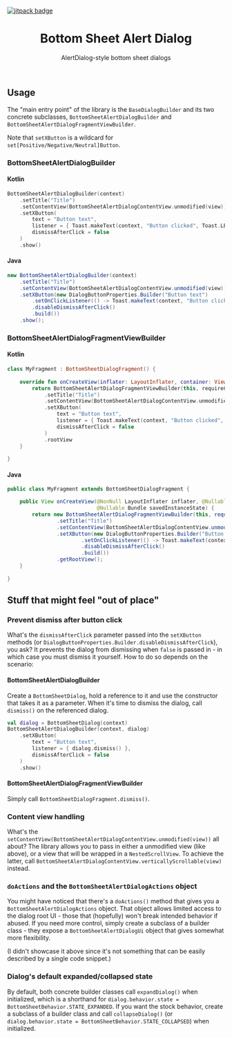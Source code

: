 [![jitpack badge](https://jitpack.io/v/unbiaseduser-github/bottom-sheet-alert-dialog.svg)](https://jitpack.io/#unbiaseduser-github/bottom-sheet-alert-dialog)

<h1 align="center">Bottom Sheet Alert Dialog</h1>

<p align="center">
AlertDialog-style bottom sheet dialogs
</p>
<br>

## Usage
The "main entry point" of the library is the `BaseDialogBuilder` and its two concrete subclasses,
`BottomSheetAlertDialogBuilder` and `BottomSheetAlertDialogFragmentViewBuilder`.

Note that `setXButton` is a wildcard for `set[Positive/Negative/Neutral]Button`.
### BottomSheetAlertDialogBuilder
#### Kotlin
```kotlin
BottomSheetAlertDialogBuilder(context)
    .setTitle("Title")
    .setContentView(BottomSheetAlertDialogContentView.unmodified(view))
    .setXButton(
        text = "Button text",
        listener = { Toast.makeText(context, "Button clicked", Toast.LENGTH_SHORT).show() },
        dismissAfterClick = false
    )
    .show()
```
#### Java
```java
new BottomSheetAlertDialogBuilder(context)
    .setTitle("Title")
    .setContentView(BottomSheetAlertDialogContentView.unmodified(view))
    .setXButton(new DialogButtonProperties.Builder("Button text")
        .setOnClickListener(() -> Toast.makeText(context, "Button clicked", Toast.LENGTH_SHORT).show())
        .disableDismissAfterClick()
        .build())
    .show();
```

### BottomSheetAlertDialogFragmentViewBuilder
#### Kotlin
```kotlin
class MyFragment : BottomSheetDialogFragment() {
    
    override fun onCreateView(inflater: LayoutInflater, container: ViewGroup?, savedInstanceState: Bundle?): View {
        return BottomSheetAlertDialogFragmentViewBuilder(this, requireContext())
            .setTitle("Title")
            .setContentView(BottomSheetAlertDialogContentView.unmodified(view))
            .setXButton(
                text = "Button text",
                listener = { Toast.makeText(context, "Button clicked", Toast.LENGTH_SHORT).show() },
                dismissAfterClick = false
            )
            .rootView
    }
    
}
```
#### Java
```java
public class MyFragment extends BottomSheetDialogFragment {

    public View onCreateView(@NonNull LayoutInflater inflater, @Nullable ViewGroup container,
                             @Nullable Bundle savedInstanceState) {
        return new BottomSheetAlertDialogFragmentViewBuilder(this, requireContext())
                .setTitle("Title")
                .setContentView(BottomSheetAlertDialogContentView.unmodified(view))
                .setXButton(new DialogButtonProperties.Builder("Button text")
                        .setOnClickListener(() -> Toast.makeText(context, "Button clicked", Toast.LENGTH_SHORT).show())
                        .disableDismissAfterClick()
                        .build())
                .getRootView();
    }
    
}
```

## Stuff that might feel "out of place"

### Prevent dismiss after button click
What's the `dismissAfterClick` parameter passed into the `setXButton` methods (or `DialogButtonProperties.Builder.disableDismissAfterClick`),
you ask? It prevents the dialog from dismissing when `false` is passed in - in which case you must
dismiss it yourself. How to do so depends on the scenario:

#### BottomSheetAlertDialogBuilder
Create a `BottomSheetDialog`, hold a reference to it and use the constructor that takes it as a parameter.
When it's time to dismiss the dialog, call `dismiss()` on the referenced dialog.
```kotlin
val dialog = BottomSheetDialog(context)
BottomSheetAlertDialogBuilder(context, dialog)
    .setXButton(
        text = "Button text",
        listener = { dialog.dismiss() },
        dismissAfterClick = false
    )
    .show()
```

#### BottomSheetAlertDialogFragmentViewBuilder
Simply call `BottomSheetDialogFragment.dismiss()`.

### Content view handling
What's the `setContentView(BottomSheetAlertDialogContentView.unmodified(view))` all about? The library
allows you to pass in either a unmodified view (like above), or a view that will be wrapped in a
`NestedScrollView`. To achieve the latter, call `BottomSheetAlertDialogContentView.verticallyScrollable(view)` instead.

### `doActions` and the `BottomSheetAlertDialogActions` object
You might have noticed that there's a `doActions()` method that gives you a `BottomSheetAlertDialogActions`
object. That object allows limited access to the dialog root UI - those that (hopefully) won't break intended behavior
if abused. If you need more control, simply create a subclass of a builder class - they expose a
`BottomSheetAlertDialogUi` object that gives somewhat more flexibility.

(I didn't showcase it above since it's not something that can be easily described by a single code snippet.)

### Dialog's default expanded/collapsed state
By default, both concrete builder classes call `expandDialog()` when initialized, which is a shorthand for
`dialog.behavior.state = BottomSheetBehavior.STATE_EXPANDED`. If you want the stock behavior,
create a subclass of a builder class and call `collapseDialog()` (or `dialog.behavior.state = BottomSheetBehavior.STATE_COLLAPSED`)
when initialized.